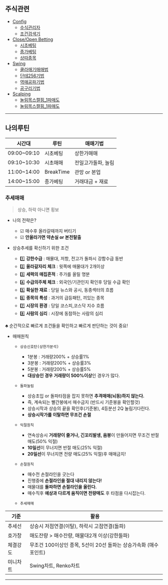 ## 주식관련

- [Config](./_config_/)
  - [수식관리자](./_config_/수식관리자/)
  - [조건검색기](./_config_/조건검색기/)
- [Close/Open Betting](./co_bet/)
  - [시초베팅](./co_bet/시초베팅.md)
  - [종가베팅](./co_bet/종가베팅.md)
  - [상따종목](./co_bet/상따종목.md)
- [Swing](./swing/)
  - [쿨라매기매매법](./swing/쿨라매기매매.md)
  - [단테256기법](./swing/단테256기법.md)
  - [역매공파기법](./swing/역매공파기법.md)
  - [공구리기법](./swing/공구리기법.md)
- [Scalping](./scalping/)
  - [눌림목스캘핑_1파매도](./scalping/scalp_tech_01.html)
  - [눌림목스캘핑_1파매도](./scalping/눌림목스캘핑_1파매도.html)

---
## 나의루틴

| 시간대 | 루틴 | 매매기법 | 
|-------|------|------| 
| 09:00~09:10 | 시초베팅  | 상한가매매 |
| 09:10~10:30 | 시초매매  | 전일고가돌파, 눌림 |
| 11:00~14:00 | BreakTime  | 관망 or 본업   |
| 14:00~15:00 | 종가베팅  | 거래대금 + 재료 |


### 추세매매
> 상승, 하락 아니면 횡보

- 나의 전략은? <br/>
  - ☑ 매수후 올라갈때까지 버티기 
  - ☑ **안올라가면 약손실 or 본전탈출**

- 상승추세를 확신하기 위한 조건 <br/>
  - 1️⃣ **강한수급** : 매물대, 저항, 전고가 돌파시 강함수급 동반
  - 2️⃣ **올라갈자리 체크** : 윗쪽에 매물대가 2개이상
  - 3️⃣ **세력의 매집흔적** : 주가를 올릴 명분
  - 4️⃣ **수급의주체 체크** : 외국인/기관인지 확인후 당일 수급 확인
  - 5️⃣ **확실한 재료** : 당일 뉴스와 공시, 동종섹터의 흐름
  - 6️⃣ **종목의 특성** : 과거의 급등패턴, 끼있는 종목
  - 7️⃣ **시장의 환경** : 당일 코스피,코스닥 지수 흐름
  - 8️⃣ **사람의 심리** : 시장에 동참하는 사람의 심리

♣️ 순간적으로 빠르게 조건들을 확인하고 빠르게 판단하는 것이 중요!
<br/>

- 매매원칙
  - `상승신호탄(상한가분석)`
    - 1분봉 : 거래량200% + 상승률1%
    - 3분봉 : 거래량200% + 상승률3%
    - 5분봉 : 거래량200% + 상승률5%
    - **대상승인 경우 거래량이 500%이상**인 경우가 많다.

  - `돌파눌림`
    - 상승초입 or 돌파타점을 잡지 못하면 **추격매매(뇌동)하지 않는다.**
    - 즉, 계속되는 빨간봉에서 매수금지 (반드시 기준봉을 확인할것)
    - 상승시작과 상승의 끝을 확인후(기준봉), 4등분선 2Q 눌림기다린다.
    - **상승시작가를 이탈하면 무조건 손절**

  - `익절원칙`
    - 연속상승시 **거래량이 줄거나, 긴꼬리발생, 음봉**이 만들어지면 무조건 반절 매도(50% 익절)
    - **10일선**이 무너지면 반절 매도(25% 익절)
    - **20일선**이 무너지면 전량 매도(25% 익절)후 매매금지!

  - `손절원칙`
    - 매수전 손절라인을 긋는다
    - 진행중에 **손절라인을 절대 내리지 않는다!**
    - 매물대를 **돌파하면 손절라인을 올린다.** 
    - 매수직후 **예상과 다르게 움직이면 전량매도** 후 타점을 다시잡는다. 

  - `추세매매`
<!-- 
    - 추세선 : 상승시 저점연결(이탈), 하락시 고점연결(돌파)
    - 호가창 : 매도잔량 > 매수잔량, 매물대2개 이상(강한돌파)
    - 체결강도 : 무조건 100이상인 종목, 5선이 20선 돌파는 상승가속화 (매수포인트)
    - 미니차트 : Swing차트, Renko차트
-->

| 기준 | 활용 |
|-----|------|
| 추세선 | 상승시 저점연결(이탈), 하락시 고점연결(돌파) |
| 호가창 | 매도잔량 > 매수잔량, 매물대2개 이상(강한돌파) |
| 체결강도 | 무조건 100이상인 종목, 5선이 20선 돌파는 상승가속화 (매수포인트) |
| 미니차트 | Swing차트, Renko차트 |



---